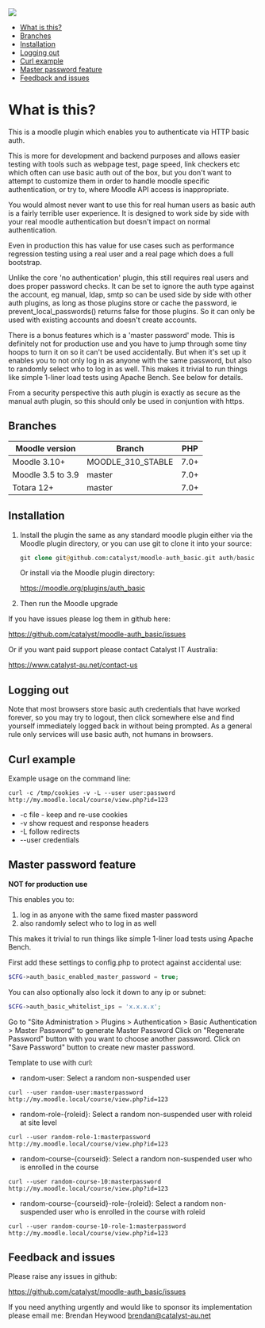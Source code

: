 <a href="https://travis-ci.org/catalyst/moodle-auth_basic">
<img src="https://travis-ci.org/catalyst/moodle-auth_basic.svg?branch=master">
</a>

* [What is this?](#what-is-this)
* [Branches](#branches)
* [Installation](#installation)
* [Logging out](#logging-out)
* [Curl example](#curl-example)
* [Master password feature](#master-password-feature)
* [Feedback and issues](#feedback-and-issues)

What is this?
========================

This is a moodle plugin which enables you to authenticate via HTTP basic auth.

This is more for development and backend purposes and allows easier testing with tools such as webpage test, page speed, link checkers etc which often can use basic auth out of the box, but you don't want to attempt to customize them in order to handle moodle specific authentication, or try to, where Moodle API access is inappropriate.

You would almost never want to use this for real human users as basic auth is a fairly terrible user experience. It is designed to work side by side with your real moodle authentication but doesn't impact on normal authentication.

Even in production this has value for use cases such as performance regression testing using a real user and a real page which does a full bootstrap.

Unlike the core 'no authentication' plugin, this still requires real users and does proper password checks. It can be set to ignore the auth type against the account, eg manual, ldap, smtp so can be used side by side with other auth plugins, as long as those plugins store or cache the password, ie prevent_local_passwords() returns false for those plugins. So it can only be used with existing accounts and doesn't create accounts.

There is a bonus features which is a 'master password' mode. This is definitely not for production use and you have to jump through some tiny hoops to turn it on so it can't be used accidentally. But when it's set up it enables you to not only log in as anyone with the same password, but also to randomly select who to log in as well. This makes it trivial to run things like simple 1-liner load tests using Apache Bench. See below for details.


From a security perspective this auth plugin is exactly as secure as the manual auth plugin, so this should only be used in conjuntion with https.

Branches
--------

| Moodle version    | Branch             | PHP  |
| ----------------- | -------------------| ---- |
| Moodle 3.10+      | MOODLE_310_STABLE  | 7.0+ |
| Moodle 3.5 to 3.9 | master             | 7.0+ |
| Totara 12+        | master             | 7.0+ |


Installation
------------

1. Install the plugin the same as any standard moodle plugin either via the
Moodle plugin directory, or you can use git to clone it into your source:

     ```php
   git clone git@github.com:catalyst/moodle-auth_basic.git auth/basic
    ```
    Or install via the Moodle plugin directory:
    
     https://moodle.org/plugins/auth_basic

2. Then run the Moodle upgrade

If you have issues please log them in github here:

https://github.com/catalyst/moodle-auth_basic/issues

Or if you want paid support please contact Catalyst IT Australia:

https://www.catalyst-au.net/contact-us


Logging out
-----------

Note that most browsers store basic auth credentials that have worked forever, so you may try to logout, then click somewhere else and find yourself immediately logged back in without being prompted. As a general rule only services will use basic auth, not humans in browsers.

Curl example
------------

Example usage on the command line:

```curl -c /tmp/cookies -v -L --user user:password http://my.moodle.local/course/view.php?id=123```

 * -c file - keep and re-use cookies
 * -v show request and response headers
 * -L follow redirects
 * --user credentials
 
 
 Master password feature
 ------------
 
**NOT for production use**

This enables you to:

1) log in as anyone with the same fixed master password
2) also randomly select who to log in as well

This makes it trivial to run things like simple 1-liner load tests using Apache Bench.
 
First add these settings to config.php to protect against accidental use:

```php
$CFG->auth_basic_enabled_master_password = true;
```

You can also optionally also lock it down to any ip or subnet:

```php
$CFG->auth_basic_whitelist_ips = 'x.x.x.x';
```

Go to "Site Administration > Plugins > Authentication > Basic Authentication > Master Password" to generate Master Password
Click on "Regenerate Password" button with you want to choose another password.
Click on "Save Password" button to create new master password.

Template to use with curl:

* random-user: Select a random non-suspended user

```curl --user random-user:masterpassword http://my.moodle.local/course/view.php?id=123```

* random-role-{roleid}: Select a random non-suspended user with roleid at site level

```curl --user random-role-1:masterpassword http://my.moodle.local/course/view.php?id=123```

* random-course-{courseid}: Select a random non-suspended user who is enrolled in the course

```curl --user random-course-10:masterpassword http://my.moodle.local/course/view.php?id=123```

* random-course-{courseid}-role-{roleid}: Select a random non-suspended user who is enrolled in the course with roleid
 
```curl --user random-course-10-role-1:masterpassword http://my.moodle.local/course/view.php?id=123```


Feedback and issues
-------------------

Please raise any issues in github:

https://github.com/catalyst/moodle-auth_basic/issues

If you need anything urgently and would like to sponsor its implementation please email me: Brendan Heywood brendan@catalyst-au.net
